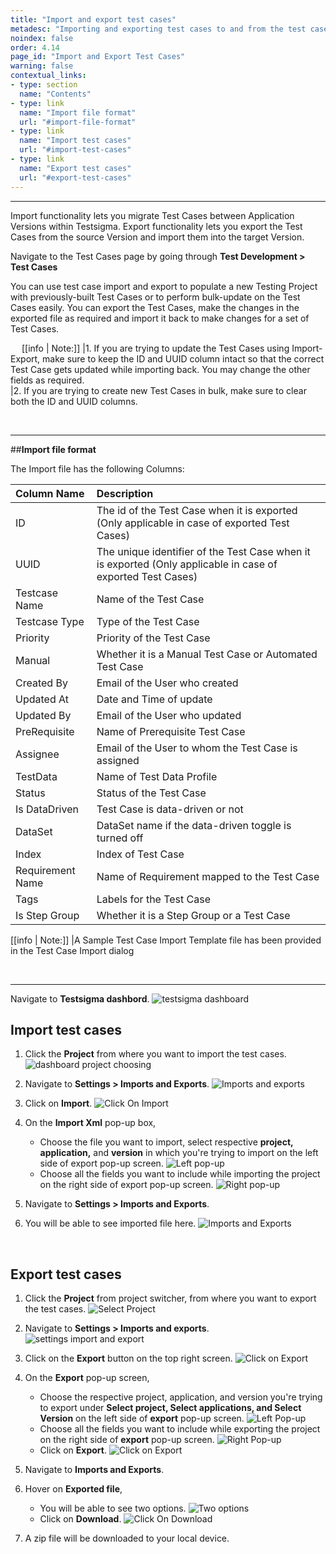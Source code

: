 ```yaml
---
title: "Import and export test cases"
metadesc: "Importing and exporting test cases to and from the test cases list"
noindex: false
order: 4.14
page_id: "Import and Export Test Cases"
warning: false
contextual_links:
- type: section
  name: "Contents"
- type: link
  name: "Import file format"
  url: "#import-file-format"
- type: link
  name: "Import test cases"
  url: "#import-test-cases"
- type: link
  name: "Export test cases"
  url: "#export-test-cases"
---
```


---

Import functionality lets you migrate Test Cases between Application Versions within Testsigma. Export functionality lets you export the Test Cases from the source Version and import them into the target Version.

Navigate to the Test Cases page by going through **Test Development > Test Cases**

You can use test case import and export to populate a new Testing Project with previously-built Test Cases or to perform bulk-update on the Test Cases easily. You can export the Test Cases, make the changes in the exported file as required and import it back to make changes for a set of Test Cases.

&emsp;
[[info | Note:]]
|1. If you are trying to update the Test Cases using Import-Export, make sure to keep the ID and UUID column intact so that the correct Test Case gets updated while importing back. You may change the other fields as required.<br>
|2. If you are trying to create new Test Cases in bulk, make sure to clear both the ID and UUID columns.

&emsp;

---
##**Import file format**

The Import file has the following Columns:

| Column Name | Description |
| :----------- |:----------- |
| ID | The id of the Test Case when it is exported (Only applicable in case of exported Test Cases) |
| UUID | The unique identifier of the Test Case when it is exported (Only applicable in case of exported Test Cases) |
| Testcase Name | Name of the Test Case |
| Testcase Type | Type of the Test Case |
| Priority | Priority of the Test Case |
| Manual | Whether it is a Manual Test Case or Automated Test Case |
| Created By | Email of the User who created |
|Updated At | Date and Time of update    |
|Updated By | Email of the User who updated |
|PreRequisite | Name of Prerequisite Test Case |
|Assignee | Email of the User to whom the Test Case is assigned |
|TestData | Name of Test Data Profile |
|Status | Status of the Test Case |
|Is DataDriven | Test Case is data-driven or not |
|DataSet | DataSet name if the data-driven toggle is turned off |
|Index | Index of Test Case |
|Requirement Name | Name of Requirement mapped to the Test Case |
|Tags | Labels for the Test Case |
|Is Step Group | Whether it is a Step Group or a Test Case |

[[info | Note:]]
|A Sample Test Case Import Template file has been provided in the Test Case Import dialog

&emsp;

---
Navigate to **Testsigma dashbord**.
![testsigma dashboard](https://s3.amazonaws.com/static-docs.testsigma.com/new_images/projects/applications/TS_DB.png)

## **Import test cases**

1. Click the **Project** from where you want to import the test cases.
![dashboard project choosing](https://s3.amazonaws.com/static-docs.testsigma.com/new_images/projects/applications/Click_project.png)

2. Navigate to **Settings > Imports and Exports**.
![Imports and exports](https://s3.amazonaws.com/static-docs.testsigma.com/new_images/projects/applications/navigate_imports.png)

3. Click on **Import**.
![Click On Import](https://s3.amazonaws.com/static-docs.testsigma.com/new_images/projects/applications/Clickon_import.png) 

4. On the **Import Xml** pop-up box,
    - Choose the file you want to import, select respective **project, application,** and **version** in which you're trying to import on the left side of export pop-up screen.
    ![Left pop-up](https://s3.amazonaws.com/static-docs.testsigma.com/new_images/projects/applications/import_leftpopup.png)
    - Choose all the fields you want to include while importing the project on the right side of export pop-up screen.
    ![Right pop-up](https://s3.amazonaws.com/static-docs.testsigma.com/new_images/projects/applications/import_rightpopup.png)
5. Navigate to **Settings > Imports and Exports**.
6. You will be able to see imported file here.
![Imports and Exports](https://s3.amazonaws.com/static-docs.testsigma.com/new_images/projects/applications/Fin_imports.png)

<br>

## **Export test cases**

1. Click the **Project** from project switcher, from where you want to export the test cases.
![Select Project](https://s3.amazonaws.com/static-docs.testsigma.com/new_images/projects/applications/Click_project.png)

2. Navigate to **Settings > Imports and exports**.
![settings import and export](https://s3.amazonaws.com/static-docs.testsigma.com/new_images/projects/applications/navigate_imports.png)

3. Click on the **Export** button on the top right screen.
![Click on Export](https://s3.amazonaws.com/static-docs.testsigma.com/new_images/projects/applications/clickon_exports.png)

4. On the **Export** pop-up screen, 
    - Choose the respective project, application, and version you're trying to export under **Select project, Select applications, and Select Version** on the left side of **export** pop-up screen. 
    ![Left Pop-up](https://s3.amazonaws.com/static-docs.testsigma.com/new_images/projects/applications/left_popup.png)
    - Choose all the fields you want to include while exporting the project on the right side of **export** pop-up screen.
    ![Right Pop-up](https://s3.amazonaws.com/static-docs.testsigma.com/new_images/projects/applications/right_popup.png)
    - Click on **Export**.
    ![Click on Export](https://s3.amazonaws.com/static-docs.testsigma.com/new_images/projects/applications/clickonexport.png)

7. Navigate to **Imports and Exports**. 
8. Hover on **Exported file**,
    - You will be able to see two options.
    ![Two options](https://s3.amazonaws.com/static-docs.testsigma.com/new_images/projects/applications/two_options.png)
    - Click on **Download**.
    ![Click On Download](https://s3.amazonaws.com/static-docs.testsigma.com/new_images/projects/applications/Clickondownload.png)

8. A zip file will be downloaded to your local device.